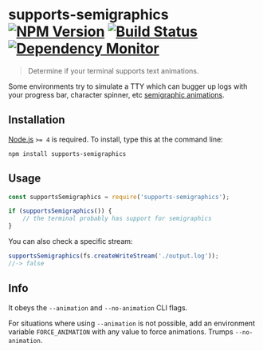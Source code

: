 # supports-semigraphics [![NPM Version][npm-image]][npm-url] [![Build Status][travis-image]][travis-url] [![Dependency Monitor][greenkeeper-image]][greenkeeper-url]

> Determine if your terminal supports text animations.

Some environments try to simulate a TTY which can bugger up logs with your progress bar, character spinner, etc [semigraphic animations](https://en.wikipedia.org/wiki/Semigraphics).


## Installation

[Node.js](http://nodejs.org/) `>= 4` is required. To install, type this at the command line:
```shell
npm install supports-semigraphics
```


## Usage

```js
const supportsSemigraphics = require('supports-semigraphics');

if (supportsSemigraphics()) {
	// the terminal probably has support for semigraphics
}
```

You can also check a specific stream:
```js
supportsSemigraphics(fs.createWriteStream('./output.log'));
//-> false
```


## Info

It obeys the `--animation` and `--no-animation` CLI flags.

For situations where using `--animation` is not possible, add an environment variable `FORCE_ANIMATION` with any value to force animations. Trumps `--no-animation`.


[npm-image]: https://img.shields.io/npm/v/supports-semigraphics.svg
[npm-url]: https://npmjs.org/package/supports-semigraphics
[travis-image]: https://img.shields.io/travis/stevenvachon/supports-semigraphics.svg
[travis-url]: https://travis-ci.org/stevenvachon/supports-semigraphics
[greenkeeper-image]: https://badges.greenkeeper.io/stevenvachon/supports-semigraphics.svg
[greenkeeper-url]: https://greenkeeper.io/
